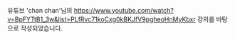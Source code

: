 
유튜브 'chan chan'님의 https://www.youtube.com/watch?v=BpFYTtB1_3w&list=PLfRvc71koCxg0kBKJfV9pgheoHnMyKbxr 강의를 바탕으로 작성되었습니다.
